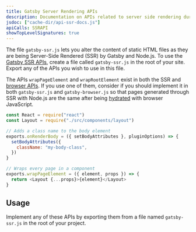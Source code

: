 ```yaml
---
title: Gatsby Server Rendering APIs
description: Documentation on APIs related to server side rendering during Gatsby's build process
jsdoc: ["cache-dir/api-ssr-docs.js"]
apiCalls: SSRAPI
showTopLevelSignatures: true
---
```


The file `gatsby-ssr.js` lets you alter the content of static HTML files as they are being Server-Side Rendered (SSR) by Gatsby and Node.js. To use the [Gatsby SSR APIs](/docs/ssr-apis/), create a file called `gatsby-ssr.js` in the root of your site. Export any of the APIs you wish to use in this file.

The APIs `wrapPageElement` and `wrapRootElement` exist in both the SSR and [browser APIs](/docs/browser-apis). If you use one of them, consider if you should implement it in both `gatsby-ssr.js` and `gatsby-browser.js` so that pages generated through SSR with Node.js are the same after being [hydrated](/docs/glossary#hydration) with browser JavaScript.

```jsx:title=gatsby-ssr.js
const React = require("react")
const Layout = require("./src/components/layout")

// Adds a class name to the body element
exports.onRenderBody = ({ setBodyAttributes }, pluginOptions) => {
  setBodyAttributes({
    className: "my-body-class",
  })
}

// Wraps every page in a component
exports.wrapPageElement = ({ element, props }) => {
  return <Layout {...props}>{element}</Layout>
}
```

## Usage

Implement any of these APIs by exporting them from a file named `gatsby-ssr.js` in the root of your project.
